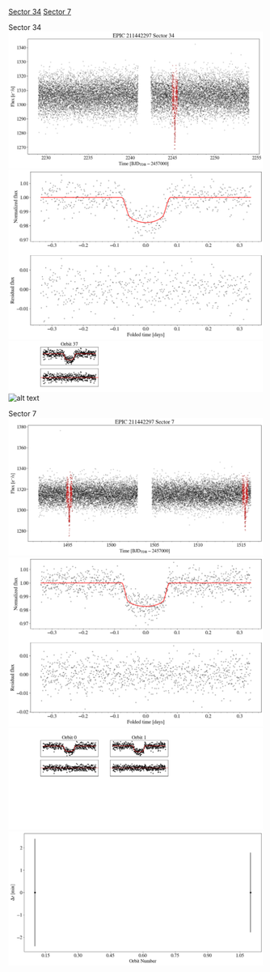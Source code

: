 [Sector 34](#sector34)
[Sector 7](#sector7)

<a name = "sector34"></a>
Sector 34
![alt text](/tt/EPIC_211442297_Sector_34/EPIC_211442297_Sector_34_a_TimeSeries.png)
![alt text](/tt/EPIC_211442297_Sector_34/EPIC_211442297_Sector_34_b_FoldedLightCurve.png)
![alt text](/tt/EPIC_211442297_Sector_34/EPIC_211442297_Sector_34_b_IndividualTransitsWithFit.png)
![alt text](/tt/EPIC_211442297_Sector_34/EPIC_211442297_Sector_34_c_TimingResiduals.png)

<a name = "sector7"></a>
Sector 7
![alt text](/tt/EPIC_211442297_Sector_7/EPIC_211442297_Sector_7_a_TimeSeries.png)
![alt text](/tt/EPIC_211442297_Sector_7/EPIC_211442297_Sector_7_b_FoldedLightCurve.png)
![alt text](/tt/EPIC_211442297_Sector_7/EPIC_211442297_Sector_7_b_IndividualTransitsWithFit.png)
![alt text](/tt/EPIC_211442297_Sector_7/EPIC_211442297_Sector_7_c_TimingResiduals.png)

